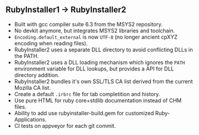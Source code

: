 
## RubyInstaller1 -> RubyInstaller2

- Built with gcc compiler suite 6.3 from the MSYS2 repository.
- No devkit anymore, but integrates MSYS2 libraries and toolchain.
- `Encoding.default_external` is now `UTF-8` (no longer ancient cpXYZ encoding when reading files).
- RubyInstaller2 uses a separate DLL directory to avoid conflicting DLLs in the PATH.
- RubyInstaller2 uses a DLL loading mechanism which ignores the `PATH` environment variable for DLL lookups, but provides a API for DLL directory addition.
- RubyInstaller2 bundles it's own SSL/TLS CA list derived from the current Mozilla CA list.
- Create a default `.irbrc` file for tab completition and history.
- Use pure HTML for ruby core+stdlib documentation instead of CHM files.
- Ability to add use rubyinstaller-build.gem for customized Ruby-Applications.
- CI tests on appveyor for each git commit.
